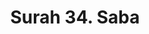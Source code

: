 ---
title       : "Surah 34. Saba"
DATE        : 7/25/2018 9:18:17 AM
draft       : false
TYPE        : "quran"

BookCode    : "ARB"
SurahNumber : "34"
TotalAyah   : "54"
---